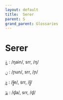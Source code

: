 ```yaml
---
layout: default
title:  Serer
parent: S
grand_parent: Glossaries
---
```


# Serer


[ݝ](https://en.wiktionary.org/wiki/?curid=5652516)
: /ŋain/, srr, /ŋ/

[ݧ](https://en.wiktionary.org/wiki/?curid=5652519)
: /ɲun/, srr, /ɲ/

[ࢢ](https://en.wiktionary.org/wiki/?curid=5652522)
: /ʄ̥e/, srr, /ʄ̥/

[ࢣ](https://en.wiktionary.org/wiki/?curid=5652512)
: /ɗ̥a/, srr, /ɗ̥/

